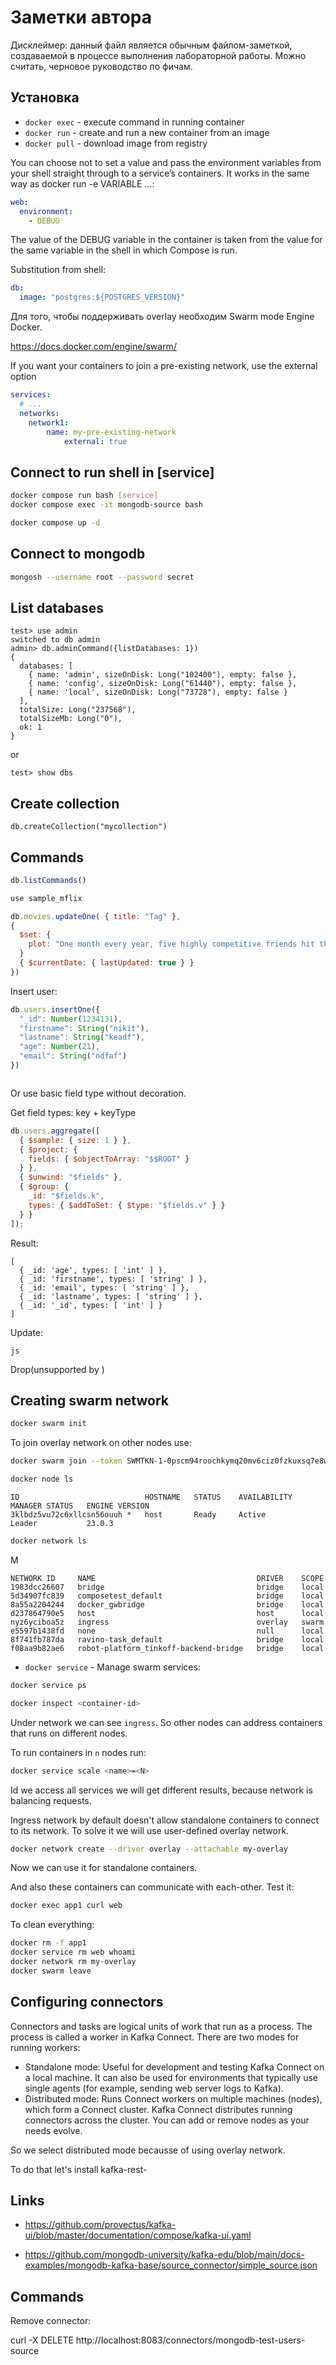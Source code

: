 # Заметки автора 

Дисклеймер: данный файл является обычным файлом-заметкой, создаваемой в процессе выполнения лабораторной работы. Можно считать, черновое руководство по фичам.

## Установка

* `docker exec` - execute command in running container
* `docker run` - create and run a new container from an image
* `docker pull` - download image from registry

You can choose not to set a value and pass the environment variables from your shell straight through to a service’s containers. It works in the same way as docker run -e VARIABLE ...:

```yaml
web:
  environment:
    - DEBUG
```

The value of the DEBUG variable in the container is taken from the value for the same variable in the shell in which Compose is run.

Substitution from shell:

```yaml
db:
  image: "postgres:${POSTGRES_VERSION}"
```

Для того, чтобы поддерживать overlay необходим Swarm mode Engine Docker.

https://docs.docker.com/engine/swarm/


If you want your containers to join a pre-existing network, use the external option

```yaml
services:
  # ...
  networks:
    network1:
        name: my-pre-existing-network
            external: true

```

## Connect to run shell in [service]

```sh
docker compose run bash [service]
docker compose exec -it mongodb-source bash
```

```sh
docker compose up -d
```

## Connect to mongodb

```sh
mongosh --username root --password secret
```

## List databases

```
test> use admin
switched to db admin
admin> db.adminCommand({listDatabases: 1})
{
  databases: [
    { name: 'admin', sizeOnDisk: Long("102400"), empty: false },
    { name: 'config', sizeOnDisk: Long("61440"), empty: false },
    { name: 'local', sizeOnDisk: Long("73728"), empty: false }
  ],
  totalSize: Long("237568"),
  totalSizeMb: Long("0"),
  ok: 1
}
```

or 

```
test> show dbs
```

## Create collection

```
db.createCollection("mycollection")
```

## Commands

```js
db.listCommands()
```

```js
use sample_mflix

db.movies.updateOne( { title: "Tag" },
{
  $set: {
    plot: "One month every year, five highly competitive friends hit the ground running for a no-holds-barred game of tag"
  }
  { $currentDate: { lastUpdated: true } }
})
```

Insert user:

```js
db.users.insertOne({
  "_id": Number(1234131),
  "firstname": String("nikit"),
  "lastname": String("keadf"),
  "age": Number(21),
  "email": String("ndfaf")
})
```

```js

```

Or use basic field type without decoration.

Get field types: key + keyType

```js
db.users.aggregate([
  { $sample: { size: 1 } },
  { $project: { 
    fields: { $objectToArray: "$$ROOT" } 
  } },
  { $unwind: "$fields" },
  { $group: {
    _id: "$fields.k",
    types: { $addToSet: { $type: "$fields.v" } }
  } }
]);
```

Result:

```
[
  { _id: 'age', types: [ 'int' ] },
  { _id: 'firstname', types: [ 'string' ] },
  { _id: 'email', types: [ 'string' ] },
  { _id: 'lastname', types: [ 'string' ] },
  { _id: '_id', types: [ 'int' ] }
]
```

Update:

```js```

Drop(unsupported by )

## Creating swarm network

```sh
docker swarm init
```

To join overlay network on other nodes use:

```sh
docker swarm join --token SWMTKN-1-0pscm94roochkymq20mv6ciz0fzkuxsq7e8wxa0xjiowj7l58e-b1fkhapij0h1xc152603mdtpc 192.168.197.72:2377
```

```sh
docker node ls
```

```
ID                            HOSTNAME   STATUS    AVAILABILITY   MANAGER STATUS   ENGINE VERSION
3klbdz5vu72c6xllcsn56ouuh *   host       Ready     Active         Leader           23.0.3
```

```sh
docker network ls
```

M

```
NETWORK ID     NAME                                    DRIVER    SCOPE
1983dcc26607   bridge                                  bridge    local
5d34907fc839   composetest_default                     bridge    local
8a55a2204244   docker_gwbridge                         bridge    local
d237864790e5   host                                    host      local
nyz6yciboa5z   ingress                                 overlay   swarm
e5597b1438fd   none                                    null      local
8f741fb787da   ravino-task_default                     bridge    local
f08aa9b82ae6   robot-platform_tinkoff-backend-bridge   bridge    local
```

* `docker service` - Manage swarm services:

```sh
docker service ps
```

```sh
docker inspect <container-id>
```

Under network we can see `ingress`. So other nodes can address containers that runs on different nodes.

To run containers in `n` nodes run:

```sh
docker service scale <name>=<N>
```

Id we access all services we will get different results, because network is balancing requests.

Ingress network by default doesn't allow standalone containers to connect to its network. To solve it we will use user-defined overlay network.

```sh
docker network create --driver overlay --attachable my-overlay
```

Now we can use it for standalone containers.

And also these containers can communicate with each-other. Test it:

```sh
docker exec app1 curl web
```

To clean everything:
```sh
docker rm -f app1
docker service rm web whoami
docker network rm my-overlay
docker swarm leave
```

## Configuring connectors

Connectors and tasks are logical units of work that run as a process. The process is called a worker in Kafka Connect. There are two modes for running workers:

* Standalone mode: Useful for development and testing Kafka Connect on a local machine. It can also be used for environments that typically use single agents (for example, sending web server logs to Kafka).
* Distributed mode: Runs Connect workers on multiple machines (nodes), which form a Connect cluster. Kafka Connect distributes running connectors across the cluster. You can add or remove nodes as your needs evolve.

So we select distributed mode becausse of using overlay network.

To do that let's install kafka-rest-

## Links

* https://github.com/provectus/kafka-ui/blob/master/documentation/compose/kafka-ui.yaml

* https://github.com/mongodb-university/kafka-edu/blob/main/docs-examples/mongodb-kafka-base/source_connector/simple_source.json

## Commands

Remove connector:

curl -X DELETE http://localhost:8083/connectors/mongodb-test-users-source
